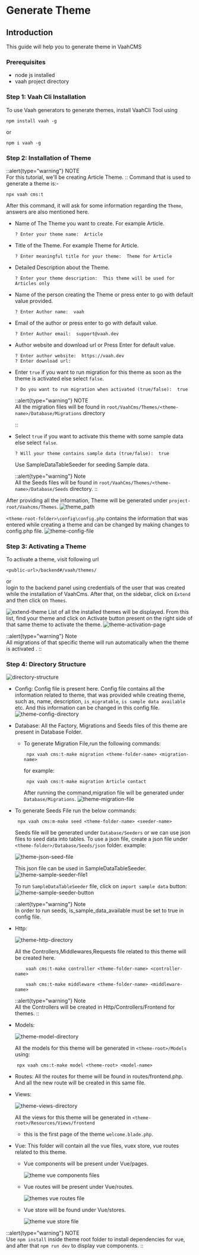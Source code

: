 # Generate Theme 

## Introduction

This guide will help you to generate theme in VaahCMS

### Prerequisites

- node js installed
- vaah project directory


### Step 1: Vaah Cli Installation

To use Vaah generators to generate themes, install VaahCli Tool using

```shell
npm install vaah -g
```
or
```shell
npm i vaah -g
```

### Step 2: Installation of Theme

::alert{type="warning"}
NOTE      
For this tutorial, we'll be creating Article Theme.
::
Command that is used to generate a theme is:-
```shell
npx vaah cms:t
```

After this command, it will ask for some information
regarding the `Theme`, answers are also mentioned here.


- Name of The Theme you want to create. For example Article.
    ```
    ? Enter your theme name:  Article
    ```

- Title of the Theme. For example Theme for Article.
    ```
    ? Enter meaningful title for your theme:  Theme for Article
    ```

- Detailed Description about the Theme. 
    ```
    ? Enter your theme description:  This theme will be used for Articles only
    ```

- Name of the person creating the Theme or press enter to go with default value provided.
    ```
    ? Enter Author name:  vaah
    ```

- Email of the author or press enter to go with default value.
    ```
    ? Enter Author email:  support@vaah.dev
    ```
- Author website and download url or Press Enter for default value.
    ```
    ? Enter author website:  https://vaah.dev
    ? Enter download url: 
    ```

- Enter `true` if you want to run migration for this theme as soon as the theme
  is activated else select `false`.
    ```
    ? Do you want to run migration when activated (true/false):  true
    ```

  ::alert{type="warning"}
  NOTE      
  All the migration files will be found in `root/VaahCms/Themes/<theme-name>/Database/Migrations` directory

  ::
- Select `true` if you want to activate this theme with some sample data else
  select `false`.

    ```
    ? Will your theme contains sample data (true/false):  true
    ```
  Use SampleDataTableSeeder for seeding Sample data.

  ::alert{type="warning"}
  Note   
  All the Seeds files will be found in `root/VaahCms/Themes/<theme-name>/Database/Seeds` directory.
  ::

After providing all the information, Theme will be generated under `project-root/Vaahcms/Themes`.
<img src="http://img-v5.getdemo.dev/screenshot/noXcU1nDve.png" alt="theme_path">

`<theme-root-folder>\config\config.php` contains the information that was entered while creating a theme and can be changed by making changes to config.php file.
<img src="http://img-v5.getdemo.dev/screenshot/5nnTKUhTM7.png" alt="theme-config-file">

### Step 3: Activating a Theme
To activate a theme, visit following url

```http request
<public-url>/backend#/vaah/themes/
```
or   
login to the backend panel using credentials of the user that was created while the installation of VaahCms.
After that, on the sidebar, click on `Extend` and then click on `Themes`.

<img src="http://img-v5.getdemo.dev/screenshot/lUM7dFryNf.png" alt="extend-theme">
List of all the installed themes will be displayed. From this list,
find your theme and click on Activate  button present on the right
side of that same theme to activate the theme.

<img src="http://img-v5.getdemo.dev/screenshot/gqEHZT2VIS.png" alt="theme-activation-page">

 ::alert{type="warning"}
 Note   
 All migrations of that specific theme will run automatically when the theme is activated .
 ::


### Step 4: Directory Structure

<img src="https://img-v5.getdemo.dev/screenshot/8NgyTXBjDd.png" alt="directory-structure">

- Config:
  Config file is present here. Config file contains all the information related to theme, that was provided while creating theme, such as, name, description, `is_migratable`, `is sample data available` etc.
  And this information can be changed in this config file.
  <img src="http://img-v5.getdemo.dev/screenshot/ZW9FUdYNbu.png" alt="theme-config-directory">

  


- Database:
  All the Factory, Migrations and Seeds files of this theme are present in Database Folder.
    - To generate Migration File,run the following commands:
      ```terminal
       npx vaah cms:t-make migration <theme-folder-name> <migration-name> 
      ```
      for example:
      ```terminal
       npx vaah cms:t-make migration Article contact
      ```
      After running the command,migration file will be generated under `Database/Migrations`.
        <img src="/images/themes/migration-file.png" alt="theme-migration-file"> 
      
    
- To generate Seeds File run the below commands:
  ```terminal
   npx vaah cms:m-make seed <theme-folder-name> <seeder-name>
  ```

  Seeds file will be generated under `Database/Seeders` or we can use json files to seed data into tables.
  To use a json file, create a json file under `<theme-folder>/Database/Seeds/json` folder. 
  example:

  <img src="/images/themes/json-seed-file.png" alt="theme-json-seed-file">

  This json file can be used in SampleDataTableSeeder.
  <img src="/images/themes/seed-file1.png" alt="theme-sample-seeder-file1">

  To run `SampleDataTableSeeder` file, click on `import sample data` button:
  <img src="http://img-v5.getdemo.dev/screenshot/VxsvgyK9WT.png" alt="theme-sample-seeder-button">

  ::alert{type="warning"}
  Note   
  In order to run seeds, is_sample_data_available must be set to true in config file.
- Http:

  <img src="/images/themes/http-directory.png" alt="theme-http-directory">

  All the Controllers,Middlewares,Requests file related to this theme will be created here.
    ```terminal-command-for-controller 
        vaah cms:t-make controller <theme-folder-name> <controller-name>
    ```
    ```terminal-command-for-middleware
        vaah cms:t-make middleware <theme-folder-name> <middleware-name>
    ```
  ::alert{type="warning"}
  Note    
  All the Controllers will be created in Http/Controllers/Frontend for themes.
  ::

- Models:

  <img src="/images/themes/model-directory.png" alt="theme-model-directory">

  All the models for this theme will be generated in `<theme-root>/Models` using:
```terminal
    npx vaah cms:t-make model <theme-root> <model-name>
```

- Routes:
  All the routes for theme will be found in routes/frontend.php. And all the new route will be created in this same file.
  
- Views:

  <img src="/images/themes/views-directory.png" alt="theme-views-directory">

  All the views for this theme will be generated in `<theme-root>/Resources/Views/frontend`
    - this is the first page of the theme `welcome.blade.php`.

- Vue:
  This folder will contain all the vue files, vuex store, vue routes related to this theme.
    - Vue components will be present under Vue/pages.

      <img src="/images/themes/vue-file.png" alt="theme vue components files">

    - Vue routes will be present under Vue/routes.

      <img src="/images/themes/vue-route-file.png" alt="themes vue routes file">

    - Vue store will be found under Vue/stores.

      <img src="/images/themes/vue-store-file.png" alt="theme vue store file">

::alert{type="warning"}
NOTE   
Use `npm install` inside theme root folder to install dependencies for vue, and after that `npm run dev` to display vue components.
::